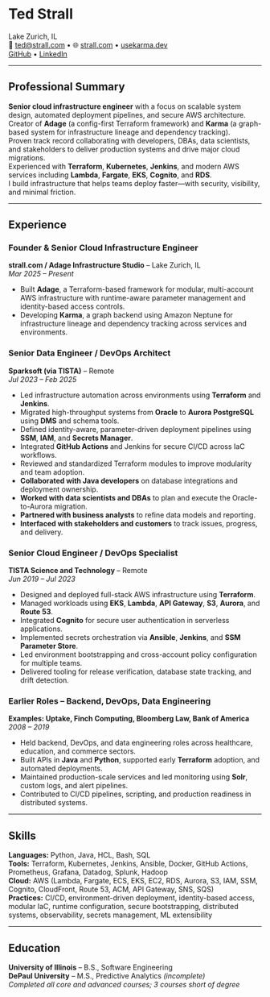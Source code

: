 # Ted Strall  
Lake Zurich, IL  
📧 ted@strall.com • 🌐 [strall.com](https://strall.com) • [usekarma.dev](https://usekarma.dev)  
[GitHub](https://github.com/usekarma) • [LinkedIn](https://linkedin.com/in/tedstrall)

---

## **Professional Summary**

**Senior cloud infrastructure engineer** with a focus on scalable system design, automated deployment pipelines, and secure AWS architecture.  
Creator of **Adage** (a config-first Terraform framework) and **Karma** (a graph-based system for infrastructure lineage and dependency tracking).  
Proven track record collaborating with developers, DBAs, data scientists, and stakeholders to deliver production systems and drive major cloud migrations.  
Experienced with **Terraform**, **Kubernetes**, **Jenkins**, and modern AWS services including **Lambda**, **Fargate**, **EKS**, **Cognito**, and **RDS**.  
I build infrastructure that helps teams deploy faster—with security, visibility, and minimal friction.

---

## **Experience**

### **Founder & Senior Cloud Infrastructure Engineer**  
**strall.com / Adage Infrastructure Studio** – Lake Zurich, IL  
*Mar 2025 – Present*
- Built **Adage**, a Terraform-based framework for modular, multi-account AWS infrastructure with runtime-aware parameter management and identity-based access controls.
- Developing **Karma**, a graph backend using Amazon Neptune for infrastructure lineage and dependency tracking across services and environments.

### **Senior Data Engineer / DevOps Architect**  
**Sparksoft (via TISTA)** – Remote  
*Jul 2023 – Feb 2025*
- Led infrastructure automation across environments using **Terraform** and **Jenkins**.
- Migrated high-throughput systems from **Oracle** to **Aurora PostgreSQL** using **DMS** and schema tools.
- Defined identity-aware, parameter-driven deployment pipelines using **SSM**, **IAM**, and **Secrets Manager**.
- Integrated **GitHub Actions** and Jenkins for secure CI/CD across IaC workflows.
- Reviewed and standardized Terraform modules to improve modularity and team adoption.
- **Collaborated with Java developers** on database integrations and deployment ownership.
- **Worked with data scientists and DBAs** to plan and execute the Oracle-to-Aurora migration.
- **Partnered with business analysts** to refine data models and reporting.
- **Interfaced with stakeholders and customers** to track issues, progress, and delivery.

### **Senior Cloud Engineer / DevOps Specialist**  
**TISTA Science and Technology** – Remote  
*Jun 2019 – Jul 2023*
- Designed and deployed full-stack AWS infrastructure using **Terraform**.
- Managed workloads using **EKS**, **Lambda**, **API Gateway**, **S3**, **Aurora**, and **Route 53**.
- Integrated **Cognito** for secure user authentication in serverless applications.
- Implemented secrets orchestration via **Ansible**, **Jenkins**, and **SSM Parameter Store**.
- Led environment bootstrapping and cross-account policy configuration for multiple teams.
- Delivered tooling for release verification, database state tracking, and drift detection.

### **Earlier Roles – Backend, DevOps, Data Engineering**  
**Examples: Uptake, Finch Computing, Bloomberg Law, Bank of America**  
*2008 – 2019*
- Held backend, DevOps, and data engineering roles across healthcare, education, and commerce sectors.
- Built APIs in **Java** and **Python**, supported early **Terraform** adoption, and automated deployments.
- Maintained production-scale services and led monitoring using **Solr**, custom logs, and alert pipelines.
- Contributed to CI/CD pipelines, scripting, and production readiness in distributed systems.

---

## **Skills**

**Languages:** Python, Java, HCL, Bash, SQL  
**Tools:** Terraform, Kubernetes, Jenkins, Ansible, Docker, GitHub Actions, Prometheus, Grafana, Datadog, Splunk, Hadoop  
**Cloud:** AWS (Lambda, Fargate, ECS, EKS, EC2, RDS, Aurora, S3, IAM, SSM, Cognito, CloudFront, Route 53, ACM, API Gateway, SNS, SQS)  
**Practices:** CI/CD, environment-driven deployment, identity-based access, modular IaC, runtime configuration, secure bootstrapping, distributed systems, observability, secrets management, ML extensibility

---

## **Education**

**University of Illinois** – B.S., Software Engineering  
**DePaul University** – M.S., Predictive Analytics *(incomplete)*  
*Completed all core and advanced courses; 3 courses short of degree*
